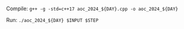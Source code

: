 Compile:
``g++ -g -std=c++17 aoc_2024_${DAY}.cpp -o aoc_2024_${DAY}``

Run:
``./aoc_2024_${DAY} $INPUT $STEP``
